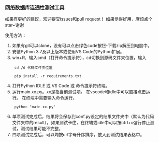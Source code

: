 ### 网络数据库连通性测试工具
如果有更好的建议，欢迎提交issues和pull request！
如果觉得好用，麻烦点个star~谢谢

使用方法：
1. 如果有git可以clone，没有可以点击绿色code按钮-下载zip解压到电脑中。
2. 安装Python 3.7及以上版本或使用VS Code的Python扩展。
3. win+R，输入cmd（打开命令提示符），cd切换到源码文件夹位置，输入
   ```shell
    cd /d 代码文件夹位置
   ```
   ```shell
    pip install -r requirements.txt 
   ```
4. 打开Python IDLE 或 VS Code 或 命令提示符终端。
5. 运行main xx.py。xx是指当前测试项。
   在vscode和idle中可以直接点击运行。
   在终端中需要输入命令运行。
   ```shell
    python "main xx.py"
   ```
6. 单项测试完成后，结果将会保存到conf.py设定的结果文件夹中（默认为代码文件夹中的result）。如果测试卡住，在终端或idle中可以按ctrl+c强行停止测试，测试结果可能不完整。
7. 四项测试完成后，可以均按url字母升序排序，放入到测试结果表格中。